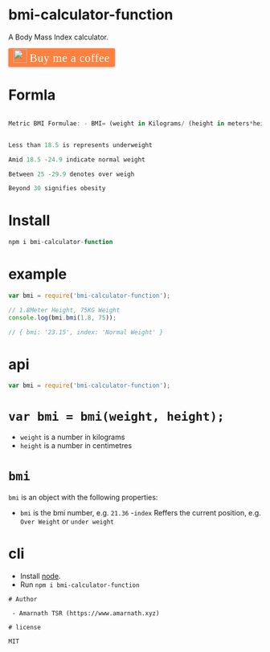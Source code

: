 bmi-calculator-function
=======================

A Body Mass Index calculator.
<style>.bmc-button img{width: 27px !important;margin-bottom: 1px !important;box-shadow: none !important;border: none !important;vertical-align: middle !important;}.bmc-button{line-height: 36px !important;height:37px !important;text-decoration: none !important;display:inline-flex !important;color:#FFFFFF !important;background-color:#FF813F !important;border-radius: 3px !important;border: 1px solid transparent !important;padding: 1px 9px !important;font-size: 23px !important;letter-spacing: 0.6px !important;box-shadow: 0px 1px 2px rgba(190, 190, 190, 0.5) !important;-webkit-box-shadow: 0px 1px 2px 2px rgba(190, 190, 190, 0.5) !important;margin: 0 auto !important;font-family:'Cookie', cursive !important;-webkit-box-sizing: border-box !important;box-sizing: border-box !important;-o-transition: 0.3s all linear !important;-webkit-transition: 0.3s all linear !important;-moz-transition: 0.3s all linear !important;-ms-transition: 0.3s all linear !important;transition: 0.3s all linear !important;}.bmc-button:hover, .bmc-button:active, .bmc-button:focus {-webkit-box-shadow: 0px 1px 2px 2px rgba(190, 190, 190, 0.5) !important;text-decoration: none !important;box-shadow: 0px 1px 2px 2px rgba(190, 190, 190, 0.5) !important;opacity: 0.85 !important;color:#FFFFFF !important;}</style><link href="https://fonts.googleapis.com/css?family=Cookie" rel="stylesheet"><a class="bmc-button" target="_blank" href="https://www.buymeacoffee.com/amarnath"><img src="https://www.buymeacoffee.com/assets/img/BMC-btn-logo.svg" alt="Buy me a coffee"><span style="margin-left:5px">Buy me a coffee</span></a>
# Formla

```js

Metric BMI Formulae: - BMI= (weight in Kilograms/ (height in meters*height in meters))


Less than 18.5 is represents underweight

Amid 18.5 -24.9 indicate normal weight

Between 25 -29.9 denotes over weigh

Beyond 30 signifies obesity
```

# Install

```js
npm i bmi-calculator-function

```
# example

```js
var bmi = require('bmi-calculator-function');

// 1.8Meter Height, 75KG Weight
console.log(bmi.bmi(1.8, 75));

// { bmi: '23.15', index: 'Normal Weight' }
```

# api

```js
var bmi = require('bmi-calculator-function');
```

# `var bmi = bmi(weight, height);`

- `weight` is a number in kilograms
- `height` is a number in centimetres

# `bmi`

`bmi` is an object with the following properties:

- `bmi` is the bmi number, e.g. `21.36`
-`index` Reffers the current position, e.g. `Over Weight` or `under weight`


# cli

- Install [node](http://nodejs.org/download).
- Run `npm i bmi-calculator-function`

```
# Author

 - Amarnath TSR (https://www.amarnath.xyz)

# license

MIT